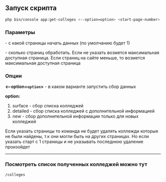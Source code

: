 ## Запуск скрипта
```bash
php bin/console app:get-colleges <--option=option> <start-page-number> <$quantity>
```

### Параметры
**<start-page-number>** - с какой страницы начать данных (по умолчанию будет 1)

**<end-page-number>** - сколько страниц обработать. Если не указать возмется максимальная доступная страница. 
Если страниц на сайте меньше, то возмется максимальная доступная страница

### Опции

**<--option=`option`>** - в каком варианте запустить сбор данных

**option:**
1. surface - сбор списка колледжей
2. detailed - сбор списка колледжей с дополнительной информацией
3. new - сбор дополнительной информации только для новых колледжей


Если указать страницы то команда не будет удалять коллежди которые не были найдены, 
т.к они могли быть на других страницах. Но если указать старт с 1 страницы и не указывать 
последнюю удаление произойдет

---
### Посмотреть список полученных колледжей можно тут 
```
/colleges
```
